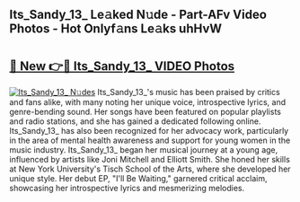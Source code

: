 ## Its_Sandy_13_ Le𝚊ked N𝚞de - Part-AFv Video Photos - Hot Onlyf𝚊ns Le𝚊ks uhHvW

# <h2><a href="http://ac20045.deff.icu/?id=Its_Sandy_13_">🔗 New 👉🔴 Its_Sandy_13_ VIDEO Photos</a></h2>

[![Its_Sandy_13_ N𝚞des](https://i.imgur.com/rIISA9y.gif)](http://ac20045.deff.icu/?id=Its_Sandy_13_)
Its_Sandy_13_'s music has been praised by critics and fans alike, with many noting her unique voice, introspective lyrics, and genre-bending sound. Her songs have been featured on popular playlists and radio stations, and she has gained a dedicated following online. Its_Sandy_13_ has also been recognized for her advocacy work, particularly in the area of mental health awareness and support for young women in the music industry. Its_Sandy_13_ began her musical journey at a young age, influenced by artists like Joni Mitchell and Elliott Smith. She honed her skills at New York University's Tisch School of the Arts, where she developed her unique style. Her debut EP, "I'll Be Waiting," garnered critical acclaim, showcasing her introspective lyrics and mesmerizing melodies.
